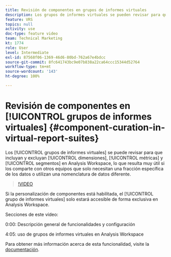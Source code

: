 ```yaml
---
title: Revisión de componentes en grupos de informes virtuales
description: Los grupos de informes virtuales se pueden revisar para que incluyan y excluyan dimensiones, métricas y segmentos en Analysis Workspace, lo que resulta muy útil si los comparte con otros equipos que solo necesitan una fracción específica de los datos o utilizan una nomenclatura de datos diferente.
feature: VRS
topics: null
activity: use
doc-type: feature video
team: Technical Marketing
kt: 1774
role: User
level: Intermediate
exl-id: 87568f06-1369-46d6-80bd-762a67e4bdcc
source-git-commit: 8fc641743bc9e07b838a22ca64ccc15344d52764
workflow-type: tm+mt
source-wordcount: '143'
ht-degree: 100%

---
```


# Revisión de componentes en [!UICONTROL grupos de informes virtuales] {#component-curation-in-virtual-report-suites}

Los [!UICONTROL grupos de informes virtuales] se puede revisar para que incluyan y excluyan [!UICONTROL dimensiones], [!UICONTROL métricas] y [!UICONTROL segmentos] en Analysis Workspace, lo que resulta muy útil si los comparte con otros equipos que solo necesitan una fracción específica de los datos o utilizan una nomenclatura de datos diferente.

>[!VIDEO](https://video.tv.adobe.com/v/23544/?quality=12&learn=on)

Si la personalización de componentes está habilitada, el [!UICONTROL grupo de informes virtuales] solo estará accesible de forma exclusiva en Analysis Workspace.

Secciones de este vídeo:

0:00: Descripción general de funcionalidades y configuración

4:05: uso de grupos de informes virtuales en Analysis Workspace

Para obtener más información acerca de esta funcionalidad, visite la [documentación](https://experienceleague.adobe.com/docs/analytics/components/virtual-report-suites/vrs-components.html?lang=es).
